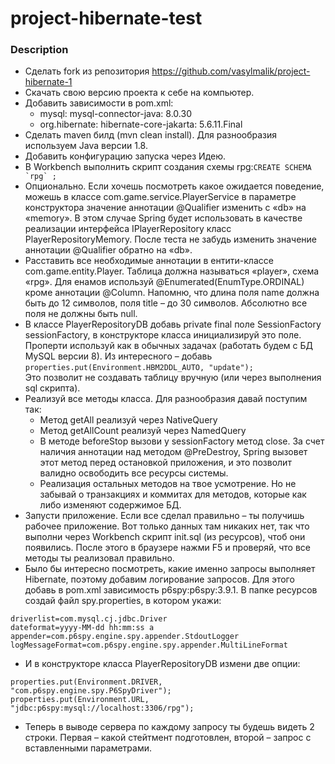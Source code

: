 project-hibernate-test
=========
### Description
- Сделать fork из репозитория https://github.com/vasylmalik/project-hibernate-1
- Скачать свою версию проекта к себе на компьютер.
- Добавить зависимости в pom.xml:
  - mysql: mysql-connector-java: 8.0.30
  - org.hibernate: hibernate-core-jakarta: 5.6.11.Final
- Сделать maven билд (mvn clean install). Для разнообразия используем Java версии 1.8.
- Добавить конфигурацию запуска через Идею.
- В Workbench выполнить скрипт создания схемы rpg:```CREATE SCHEMA `rpg` ;```
- Опционально. Если хочешь посмотреть какое ожидается поведение, можешь в классе com.game.service.PlayerService в параметре конструктора значение аннотации @Qualifier изменить с «db» на «memory». В этом случае Spring будет использовать в качестве реализации интерфейса IPlayerRepository класс PlayerRepositoryMemory. После теста не забудь изменить значение аннотации @Qualifier обратно на «db».
- Расставить все необходимые аннотации в ентити-классе com.game.entity.Player. Таблица должна называться «player», схема «rpg». Для енамов используй @Enumerated(EnumType.ORDINAL) кроме аннотации @Column. Напомню, что длина поля name должна быть до 12 символов, поля title – до 30 символов. Абсолютно все поля не должны быть null.
- В классе PlayerRepositoryDB добавь private final поле SessionFactory sessionFactory, в конструкторе класса инициализируй это поле. Проперти используй как в обычных задачах (работать будем с БД MySQL версии 8). Из интересного – добавь
```properties.put(Environment.HBM2DDL_AUTO, "update");```  
Это позволит не создавать таблицу вручную (или через выполнения sql скрипта).
- Реализуй все методы класса. Для разнообразия давай поступим так:
  - Метод getAll реализуй через NativeQuery
  - Метод getAllCount реализуй через NamedQuery
  - В методе beforeStop вызови у sessionFactory метод close. За счет наличия аннотации над методом @PreDestroy, Spring вызовет этот метод перед остановкой приложения, и это позволит валидно освободить все ресурсы системы.
  - Реализация остальных методов на твое усмотрение. Но не забывай о транзакциях и коммитах для методов, которые как либо изменяют содержимое БД.
- Запусти приложение. Если все сделал правильно – ты получишь рабочее приложение. Вот только данных там никаких нет, так что выполни через Workbench скрипт init.sql (из ресурсов), чтоб они появились. После этого в браузере нажми F5 и проверяй, что все методы ты реализовал правильно.
- Было бы интересно посмотреть, какие именно запросы выполняет Hibernate, поэтому добавим логирование запросов. Для этого добавь в pom.xml зависимость p6spy:p6spy:3.9.1. В папке ресурсов создай файл spy.properties, в котором укажи:
```
driverlist=com.mysql.cj.jdbc.Driver
dateformat=yyyy-MM-dd hh:mm:ss a
appender=com.p6spy.engine.spy.appender.StdoutLogger
logMessageFormat=com.p6spy.engine.spy.appender.MultiLineFormat
```
- И в конструкторе класса PlayerRepositoryDB измени две опции:
```
properties.put(Environment.DRIVER, "com.p6spy.engine.spy.P6SpyDriver");
properties.put(Environment.URL, "jdbc:p6spy:mysql://localhost:3306/rpg");
```
- Теперь в выводе сервера по каждому запросу ты будешь видеть 2 строки. Первая – какой стейтмент подготовлен, второй – запрос с вставленными параметрами.